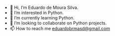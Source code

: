 - 👋 Hi, I’m Eduardo de Moura Silva.
- 👀 I’m interested in Python.
- 🌱 I’m currently learning Python.
- 💞️ I’m looking to collaborate on Python projects.
- 📫 How to reach me eduardobrmasd@gmail.com

<!---
EduardoMouraSilva/EduardoMouraSilva is a ✨ special ✨ repository because its `README.md` (this file) appears on your GitHub profile.
You can click the Preview link to take a look at your changes.
--->
